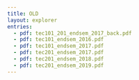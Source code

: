 ```yaml
---
title: OLD
layout: explorer
entries:
  - pdf: tec101_201_endsem_2017_back.pdf
  - pdf: tec101_endsem_2016.pdf
  - pdf: tec101_endsem_2017.pdf
  - pdf: tec201_endsem_2017.pdf
  - pdf: tec201_endsem_2018.pdf
  - pdf: tec201_endsem_2019.pdf
---
```

